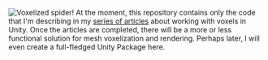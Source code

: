 ![Voxelized spider!](https://raw.githubusercontent.com/utkaka/blog/main/_posts/2023-09-28-voxel-rendering-in-unity-part-1/1-Landing.gif)
At the moment, this repository contains only the code that I'm describing in my [series of articles](https://utkaka.github.io/blog/2023/09/28/voxel-rendering-in-unity-part-1.html) about working with voxels in Unity. Once the articles are completed, there will be a more or less functional solution for mesh voxelization and rendering. Perhaps later, I will even create a full-fledged Unity Package here.

